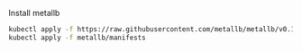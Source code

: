 Install metallb 
```bash
kubectl apply -f https://raw.githubusercontent.com/metallb/metallb/v0.14.9/config/manifests/metallb-native.yaml
kubectl apply -f metallb/manifests 
```
